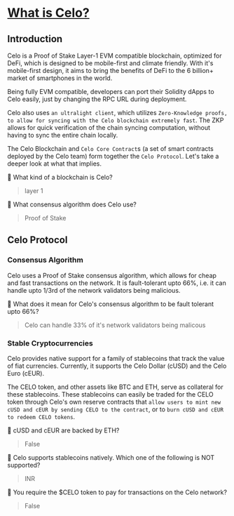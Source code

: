 # [What is Celo?](https://learnweb3.io/courses/2204ab10-6a7b-44ec-9705-1a6682a4725f/lessons/3ce68dbc-4f22-4fe6-bd1b-1061c5814a88)

## Introduction

Celo is a Proof of Stake Layer-1 EVM compatible blockchain, optimized for DeFi, which is designed to be mobile-first and climate friendly. With it's mobile-first design, it aims to bring the benefits of DeFi to the 6 billion+ market of smartphones in the world.

Being fully EVM compatible, developers can port their Solidity dApps to Celo easily, just by changing the RPC URL during deployment.

Celo also uses `an ultralight client`, which utilizes `Zero-Knowledge proofs, to allow for syncing with the Celo blockchain extremely fast`. The ZKP allows for quick verification of the chain syncing computation, without having to sync the entire chain locally.

The Celo Blockchain and `Celo Core Contract`s (a set of smart contracts deployed by the Celo team) form together the `Celo Protocol`. Let's take a deeper look at what that implies.

🤔 What kind of a blockchain is Celo?

> layer 1

🤔 What consensus algorithm does Celo use?

> Proof of Stake

## Celo Protocol

### Consensus Algorithm

Celo uses a Proof of Stake consensus algorithm, which allows for cheap and fast transactions on the network. It is fault-tolerant upto 66%, i.e. it can handle upto 1/3rd of the network validators being malicious.

🤔 What does it mean for Celo's consensus algorithm to be fault tolerant upto 66%?

> Celo can handle 33% of it's network validators being malicous

### Stable Cryptocurrencies

Celo provides native support for a family of stablecoins that track the value of fiat currencies. Currently, it supports the Celo Dollar (cUSD) and the Celo Euro (cEUR).

The CELO token, and other assets like BTC and ETH, serve as collateral for these stablecoins. These stablecoins can easily be traded for the CELO token through Celo's own reserve contracts that `allow users to mint new cUSD and cEUR by sending CELO to the contract`, or to `burn cUSD and cEUR to redeem CELO tokens`.

🤔 cUSD and cEUR are backed by ETH?

> False

🤔 Celo supports stablecoins natively. Which one of the following is NOT supported?

> INR

🤔 You require the $CELO token to pay for transactions on the Celo network?

> False



